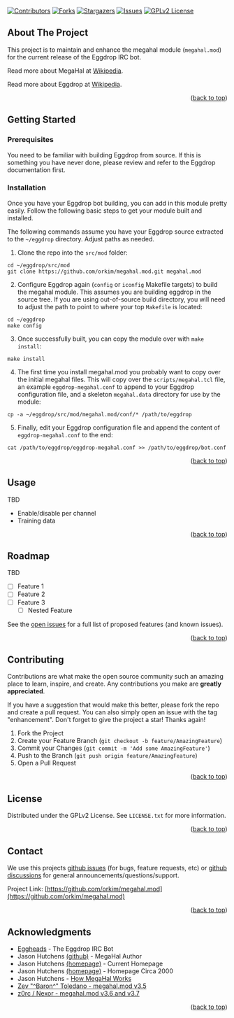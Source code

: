 <!-- Improved compatibility of back to top link: See: https://github.com/othneildrew/Best-README-Template/pull/73 -->
<a name="readme-top"></a>

<!-- PROJECT SHIELDS -->
<!--
*** I'm using markdown "reference style" links for readability.
*** Reference links are enclosed in brackets [ ] instead of parentheses ( ).
*** See the bottom of this document for the declaration of the reference variables
*** for contributors-url, forks-url, etc. This is an optional, concise syntax you may use.
*** https://www.markdownguide.org/basic-syntax/#reference-style-links
-->
[![Contributors][contributors-shield]][contributors-url]
[![Forks][forks-shield]][forks-url]
[![Stargazers][stars-shield]][stars-url]
[![Issues][issues-shield]][issues-url]
[![GPLv2 License][license-shield]][license-url]


<!-- ABOUT THE PROJECT -->
## About The Project

This project is to maintain and enhance the megahal module (`megahal.mod`) for the current release of the Eggdrop IRC
bot.

Read more about MegaHal at [Wikipedia](https://en.wikipedia.org/wiki/MegaHAL).

Read more about Eggdrop at [Wikipedia](https://en.wikipedia.org/wiki/Eggdrop).

<p align="right">(<a href="#readme-top">back to top</a>)</p>


<!-- GETTING STARTED -->
## Getting Started

### Prerequisites

You need to be familiar with building Eggdrop from source. If this is something you have never done, please review and
refer to the Eggdrop documentation first.

### Installation

Once you have your Eggdrop bot building, you can add in this module pretty easily.  Follow the following basic steps to
get your module built and installed.

The following commands assume you have your Eggdrop source extracted to the `~/eggdrop` directory. Adjust paths as
needed.

1. Clone the repo into the `src/mod` folder:
```shell
cd ~/eggdrop/src/mod
git clone https://github.com/orkim/megahal.mod.git megahal.mod
```

2. Configure Eggdrop again (`config` or `iconfig` Makefile targets) to build the megahal module. This assumes you are
building eggdrop in the source tree. If you are using out-of-source build directory, you will need to adjust the path to
point to where your top `Makefile` is located:
```shell
cd ~/eggdrop
make config
```

3. Once successfully built, you can copy the module over with `make install`:
```shell
make install
```

4. The first time you install megahal.mod you probably want to copy over the initial megahal files. This will copy over
the `scripts/megahal.tcl` file, an example `eggdrop-megahal.conf` to append to your Eggdrop configuration file, and a
skeleton `megahal.data` directory for use by the module:
```shell
cp -a ~/eggdrop/src/mod/megahal.mod/conf/* /path/to/eggdrop
```

5. Finally, edit your Eggdrop configuration file and append the content of `eggdrop-megahal.conf` to the end:
```shell
cat /path/to/eggdrop/eggdrop-megahal.conf >> /path/to/eggdrop/bot.conf
```

<p align="right">(<a href="#readme-top">back to top</a>)</p>



<!-- USAGE EXAMPLES -->
## Usage

TBD

- Enable/disable per channel
- Training data

<p align="right">(<a href="#readme-top">back to top</a>)</p>



<!-- ROADMAP -->
## Roadmap

TBD

- [ ] Feature 1
- [ ] Feature 2
- [ ] Feature 3
    - [ ] Nested Feature

See the [open issues](https://github.com/orkim/megahal.mod/issues) for a full list of proposed features (and known issues).

<p align="right">(<a href="#readme-top">back to top</a>)</p>



<!-- CONTRIBUTING -->
## Contributing

Contributions are what make the open source community such an amazing place to learn, inspire, and create. Any contributions you make are **greatly appreciated**.

If you have a suggestion that would make this better, please fork the repo and create a pull request. You can also simply open an issue with the tag "enhancement".
Don't forget to give the project a star! Thanks again!

1. Fork the Project
2. Create your Feature Branch (`git checkout -b feature/AmazingFeature`)
3. Commit your Changes (`git commit -m 'Add some AmazingFeature'`)
4. Push to the Branch (`git push origin feature/AmazingFeature`)
5. Open a Pull Request

<p align="right">(<a href="#readme-top">back to top</a>)</p>



<!-- LICENSE -->
## License

Distributed under the GPLv2 License. See `LICENSE.txt` for more information.

<p align="right">(<a href="#readme-top">back to top</a>)</p>



<!-- CONTACT -->
## Contact

We use this projects [github issues](https://github.com/orkim/megahal.mod/issues) (for bugs, feature requests, etc) or
[github discussions](https://github.com/orkim/megahal.mod/discussions) for general announcements/questions/support.

Project Link: [https://github.com/orkim/megahal.mod](https://github.com/orkim/megahal.mod)

<p align="right">(<a href="#readme-top">back to top</a>)</p>



<!-- ACKNOWLEDGMENTS -->
## Acknowledgments

* [Eggheads](https://github.com/eggheads/eggdrop) -  The Eggdrop IRC Bot
* Jason Hutchens [(github)](https://github.com/kranzky) - MegaHal Author
* Jason Hutchens [(homepage)](https://www.kranzky.com/) - Current Homepage
* Jason Hutchens [(homepage)](https://homepage.kranzky.com/) - Homepage Circa 2000
* Jason Hutchens - [How MegaHal Works](https://web.archive.org/web/20180423062335/http://megahal.alioth.debian.org/How.html)
* [Zev "^Baron^" Toledano - megahal.mod v3.5](http://thelastexit.net/megahal/index.html)
* [z0rc / Nexor - megahal.mod v3.6 and v3.7](https://github.com/z0rc/megahal.mod)

<p align="right">(<a href="#readme-top">back to top</a>)</p>



<!-- MARKDOWN LINKS & IMAGES -->
<!-- https://www.markdownguide.org/basic-syntax/#reference-style-links -->
[contributors-shield]: https://img.shields.io/github/contributors/orkim/megahal.mod.svg?style=for-the-badge
[contributors-url]: https://github.com/orkim/megahal.mod.svg/graphs/contributors
[forks-shield]: https://img.shields.io/github/forks/orkim/megahal.mod.svg?style=for-the-badge
[forks-url]: https://github.com/orkim/megahal.mod/network/members
[stars-shield]: https://img.shields.io/github/stars/orkim/megahal.mod.svg?style=for-the-badge
[stars-url]: https://github.com/orkim/megahal.mod/stargazers
[issues-shield]: https://img.shields.io/github/issues/orkim/megahal.mod.svg?style=for-the-badge
[issues-url]: https://github.com/orkim/megahal.mod/issues
[license-shield]: https://img.shields.io/github/license/orkim/megahal.mod.svg?style=for-the-badge
[license-url]: https://github.com/orkim/megahal.mod/blob/main/LICENSE.txt
